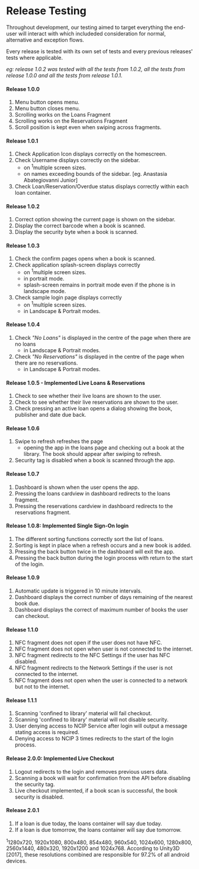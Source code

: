 # Release Testing

Throughout development, our testing aimed to target everything the end-user will interact with which includeded consideration for normal, alternative and exception flows.

Every release is tested with its own set of tests and every previous releases' tests where applicable.

*eg: release 1.0.2 was tested with all the tests from 1.0.2, all the tests from release 1.0.0 and all the tests from release 1.0.1.*

#### Release 1.0.0

1. Menu button opens menu.
1. Menu button closes menu.
1. Scrolling works on the Loans Fragment 
1. Scrolling works on the Reservations Fragment
1. Scroll position is kept even when swiping across fragments.

#### Release 1.0.1

1. Check Application Icon displays correctly on the homescreen.
1. Check Username displays correctly on the sidebar. 
    - on <sup>1</sup>multiple screen sizes.
    - on names exceeding bounds of the sidebar. [eg. Anastasia Abategiovanni Junior]
1. Check Loan/Reservation/Overdue status displays correctly within each loan container.

#### Release 1.0.2

1. Correct option showing the current page is shown on the sidebar.
1. Display the correct barcode when a book is scanned.
1. Display the security byte when a book is scanned.

#### Release 1.0.3
1. Check the confirm pages opens when a book is scanned.
1. Check application splash-screen displays correctly
    - on <sup>1</sup>multiple screen sizes.
    - in portrait mode.
    - splash-screen remains in portrait mode even if the phone is in landscape mode.
1. Check sample login page displays correctly
    - on <sup>1</sup>multiple screen sizes.
    - in Landscape & Portrait modes.

#### Release 1.0.4
1. Check *"No Loans"* is displayed in the centre of the page when there are no loans 
    - in Landscape & Portrait modes.
1. Check *"No Reservations"* is displayed in the centre of the page when there are no reservations.
    - in Landscape & Portrait modes.

#### Release 1.0.5 - Implemented Live Loans & Reservations
1. Check to see whether their live loans are shown to the user.
1. Check to see whether their live reservations are shown to the user.
1. Check pressing an active loan opens a dialog showing the book, publisher and date due back.

#### Release 1.0.6
1. Swipe to refresh refreshes the page
    - opening the app in the loans page and checking out a book at the library. The book should appear after swiping to refresh.
1. Security tag is disabled when a book is scanned through the app.

#### Release 1.0.7
1. Dashboard is shown when the user opens the app.
1. Pressing the loans cardview in dashboard redirects to the loans fragment.
1. Pressing the reservations cardview in dashboard redirects to the reservations fragment.

#### Release 1.0.8: Implemented Single Sign-On login
1. The different sorting functions correctly sort the list of loans.
1. Sorting is kept in place when a refresh occurs and a new book is added.
1. Pressing the back button twice in the dashboard will exit the app.
1. Pressing the back button during the login process with return to the start of the login.

#### Release 1.0.9
1. Automatic update is triggered in 10 minute intervals.
1. Dashboard displays the correct number of days remaining of the nearest book due.
1. Dashboard displays the correct of maximum number of books the user can checkout.

#### Release 1.1.0
1. NFC fragment does not open if the user does not have NFC.
1. NFC fragment does not open when user is not connected to the internet.
1. NFC fragment redirects to the NFC Settings if the user has NFC disabled.
1. NFC fragment redirects to the Network Settings if the user is not connected to the internet.
1. NFC fragment does not open when the user is connected to a network but not to the internet.

#### Release 1.1.1
1. Scanning 'confined to library' material will fail checkout.
1. Scanning 'confined to library' material will not disable security.
1. User denying access to NCIP Service after login will output a message stating access is required.
1. Denying access to NCIP 3 times redirects to the start of the login process.

#### Release 2.0.0: Implemented Live Checkout
1. Logout redirects to the login and removes previous users data.
1. Scanning a book will wait for confirmation from the API before disabling the security tag.
1. Live checkout implemented, if a book scan is successful, the book security is disabled.

#### Release 2.0.1
1. If a loan is due today, the loans container will say due today.
1. If a loan is due tomorrow, the loans container will say due tomorrow.


<sup>1</sup>1280x720, 1920x1080, 800x480, 854x480, 960x540, 1024x600, 1280x800, 2560x1440, 480x320, 1920x1200 and 1024x768. According to Unity3D [2017], these resolutions combined are responsible for 97.2% of all android devices.

